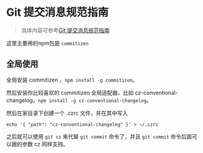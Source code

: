 # Git 提交消息规范指南

>具体内容可参考[Git 提交消息规范指南](https://github.com/giscafer/front-end-manual/issues/28)

这里主要用的npm包是 `commitizen`

## 全局使用

全局安装 commitizen ，`npm install -g commitizen`。

然后安装你比较喜欢的 commitizen 全局适配器，比如 cz-conventional-changelog，`npm install -g cz-conventional-changelog`。

然后在家目录下创建一个 .czrc 文件，并在其中写入

```shell
echo '{ "path": "cz-conventional-changelog" }' > ~/.czrc
```

之后就可以使用 `git cz` 来代替 `git commit` 命令了，并且 `git commit` 命令后面可以跟的参数 cz 同样支持。
